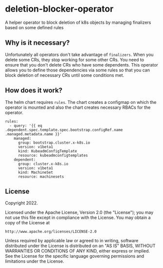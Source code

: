 # deletion-blocker-operator
A helper operator to block deletion of k8s objects by managing finalizers based on some defined rules

## Why is it necessary?
Unfortunately all operators don't take advantage of `finalizers`. When you delete some CRs, they stop working for 
some other CRs. You need to ensure that you don't delete CRs who have some dependents. This operator allows you to 
define those dependencies via some rules so that you can block deletion of necessary CRs until some 
conditions met.

## How does it work?

The helm chart requires `rules`. The chart creates a configmap on which the operator is mounted and also the chart 
creates necessary RBACs for the operator.
```
rules:
  - query: '{{ eq .dependent.spec.template.spec.bootstrap.configRef.name .managed.metadata.name }}'
    managed:
      group: bootstrap.cluster.x-k8s.io
      version: v1beta1
      kind: KubeadmConfigTemplate
      resource: kubeadmconfigtemplates
    dependent:
      group: cluster.x-k8s.io
      version: v1beta1
      kind: MachineSet
      resource: machinesets
```

## License

Copyright 2022.

Licensed under the Apache License, Version 2.0 (the "License");
you may not use this file except in compliance with the License.
You may obtain a copy of the License at

    http://www.apache.org/licenses/LICENSE-2.0

Unless required by applicable law or agreed to in writing, software
distributed under the License is distributed on an "AS IS" BASIS,
WITHOUT WARRANTIES OR CONDITIONS OF ANY KIND, either express or implied.
See the License for the specific language governing permissions and
limitations under the License.


